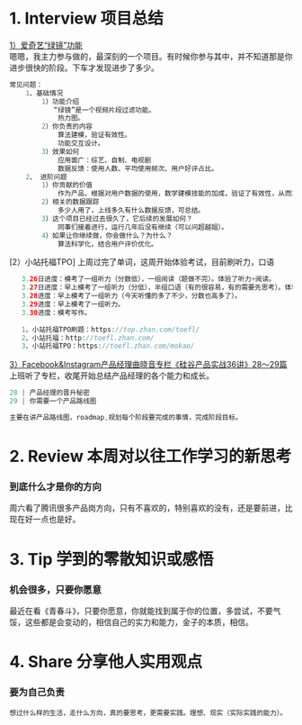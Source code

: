 # 1. Interview 项目总结
[1）爱奇艺“绿镜”功能](https://baike.baidu.com/item/%E7%BB%BF%E9%95%9C/14444927?fr=aladdin)</br>
嗯嗯，我主力参与做的，最深刻的一个项目。有时候你参与其中，并不知道那是你进步很快的阶段。下车才发现进步了多少。</br>
```Java
常见问题：
    1、基础情况
        1）功能介绍
           “绿镜”是一个视频片段过滤功能。
            热力图。
        2）你负责的内容
            算法建模，验证有效性。
            功能交互设计。
        3）效果如何 
            应用面广：综艺、自制、电视剧
            数据反馈：使用人数、平均使用频次、用户好评占比。
    2、 进阶问题
        1）你贡献的价值 
            作为产品，根据对用户数据的使用，数学建模技能的加成，验证了有效性，从而推动进展。
        2）相关的数据跟踪
            多少人用了，上线多久有什么数据反馈，可总结。 
        3）这个项目已经过去很久了，它后续的发展如何？ 
            同事们接着进行，运行几年后没有继续（可以问超越姐）。
        4）如果让你继续做，你会做什么？为什么？
            算法科学化，结合用户评价优化。
```

[2）小站托福TPO]
上周过完了单词，这周开始体验考试，目前刷听力，口语
```Java
   3.26日进度：模考了一组听力（分数低），一组阅读（题做不完）。体验了听力+阅读。
   3.27日进度：早上模考了一组听力（分低），半组口语（有的很容易，有的需要先思考）。体验了口语。感觉口语是1、谈论自己喜欢的书、电影、地方，2、复述别人的观点、说明自己的想法。
   3.28进度：早上模考了一组听力（今天听懂的多了不少，分数也高多了）。
   3.29进度：早上模考了一组听力。
   3.30进度：模考写作。
   
   1、小站托福TPO刷题：https://top.zhan.com/toefl/
   2、小站托福：http://toefl.zhan.com/
   3、小站托福TPO：https://toefl.zhan.com/mokao/
```
[3）Facebook&Instagram产品经理曲晓音专栏《硅谷产品实战36讲》28～29篇](https://book.douban.com/subject/30245174/)</br>
上班听了专栏，收尾开始总结产品经理的各个能力和成长。</br>
```Java
28 | 产品经理的晋升秘密
29 | 你需要一个产品路线图

主要在讲产品路线图，roadmap,规划每个阶段要完成的事情，完成阶段目标。
```

# 2. Review 本周对以往工作学习的新思考
### 到底什么才是你的方向
周六看了腾讯很多产品岗方向，只有不喜欢的，特别喜欢的没有，还是要前进，比现在好一点也是好。
    
# 3. Tip 学到的零散知识或感悟
### 机会很多，只要你愿意
最近在看《青春斗》，只要你愿意，你就能找到属于你的位置，多尝试，不要气馁，这些都是会变动的，相信自己的实力和能力，金子的本质，相信。
  
# 4. Share 分享他人实用观点
### 要为自己负责
```
想过什么样的生活，走什么方向，真的要思考，更需要实践。理想、现实（实际实践的能力）。
```
